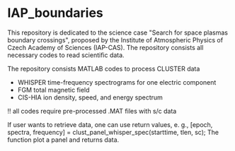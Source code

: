 # IAP_boundaries
This repository is dedicated to the science case "Search for space plasmas boundary crossings", proposed by the Institute of Atmospheric Physics of Czech Academy of Sciences (IAP-CAS). The repository consists all necessary codes to read scientific data.

The repository consists MATLAB codes to process CLUSTER data
- WHISPER time-frequency spectrograms for one electric component
- FGM total magnetic field
- CIS-HIA ion density, speed, and energy spectrum

!! all codes require pre-processed .MAT files with s/c data

If user wants to retrieve data, one can use return values, 
e. g., [epoch, spectra, frequency] = clust_panel_whisper_spec(starttime, tlen, sc);
The function plot a panel and returns data.